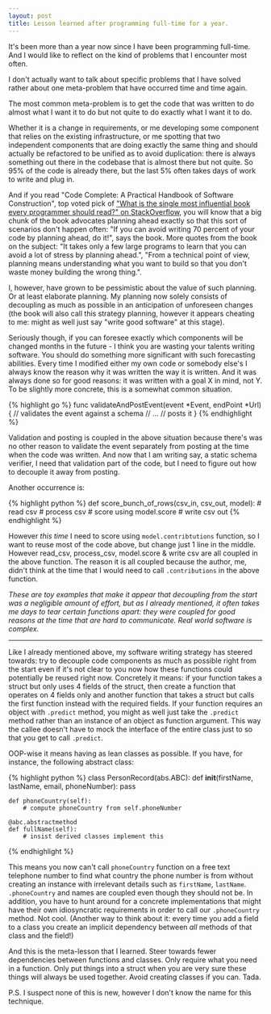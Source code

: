 ```yaml
---
layout: post
title: Lesson learned after programming full-time for a year.
---
```

It's been more than a year now since I have been programming full-time. And I
would like to reflect on the kind of problems that I encounter most often.

I don't actually want to talk about specific problems that I have solved
rather about one meta-problem that have occurred time and time again.

The most common meta-problem is to get the code that was written to do
almost what I want it to do but not quite to do exactly what I want it to do.

Whether it is a change in requirements, or me developing some component that
relies on the existing infrastructure, or me spotting that two independent
components that are doing exactly the same thing and should actually be
refactored to be unified as to avoid duplication: there is always something out
there in the codebase that is almost there but not quite. So 95% of the code is
already there, but the last 5% often takes days of work to write and plug in.

And if you read "Code Complete: A Practical Handbook of Software Construction",
top voted pick of ["What is the single most influential book every programmer
should read?" on StackOverflow][most-influential], you will know that a big
chunk of the book advocates planning ahead exactly so that this sort of
scenarios don't happen often: "If you can avoid writing 70 percent of your code
by planning ahead, do it!", says the book. More quotes from the book on the
subject: "It takes only a few large programs to learn that you can avoid a lot
of stress by planning ahead.", "From a technical point of view, planning means
understanding what you want to build so that you don't waste money building the
wrong thing.".

I, however, have grown to be pessimistic about the value of such planning. Or at
least elaborate planning. My planning now solely consists of decoupling as much
as possible in an anticipation of unforeseen changes (the book will also call
this strategy planning, however it appears cheating to me: might as well just
say "write good software" at this stage).

Seriously though, if you can foresee exactly which components will be changed
months in the future - I think you are wasting your talents writing software.
You should do something more significant with such forecasting abilities.
Every time I modified either my own code or somebody else's I always know the
reason why it was written the way it is written. And it was always done so for
good reasons: it was written with a goal X in mind, not Y. To be slightly more
concrete, this is a somewhat common situation.

{% highlight go %}
func validateAndPostEvent(event *Event, endPoint *Url) {
	// validates the event against a schema
	// ...
	// posts it
}
{% endhighlight %}

Validation and posting is coupled in the above situation because there's was no
other reason to validate the event separately from posting at the time when the
code was written. And now that I am writing say, a static schema verifier, I
need that validation part of the code, but I need to figure out how to decouple
it away from posting.

Another occurrence is:

{% highlight python %}
def score_bunch_of_rows(csv_in, csv_out, model):
    # read csv
    # process csv
    # score using model.score
    # write csv out
{% endhighlight %}

However *this time* I need to score using `model.contribtutions` function, so I
want to reuse most of the code above, but change just 1 line in the middle.
However read_csv, process_csv, model.score & write csv are all coupled in the
above function. The reason it is all coupled because the author, me, didn't
think at the time that I would need to call `.contributions` in the above
function.

*These are toy examples that make it appear that decoupling from the start was
a negligible amount of effort, but as I already mentioned, it often takes me
days to tear certain functions apart: they were coupled for good reasons at the
time that are hard to communicate. Real world software is complex.*

------------

Like I already mentioned above, my software writing strategy has steered
towards: try to decouple code components as much as possible right from the
start even if it's not clear to you now how these functions could potentially
be reused right now. Concretely it means: if your function takes a struct but
only uses 4 fields of the struct, then create a function that operates on 4
fields only and another function that takes a struct but calls the first
function instead with the required fields. If your function requires an object
with `.predict` method, you might as well just take the `.predict` method
rather than an instance of an object as function argument. This way the callee
doesn't have to mock the interface of the entire class just to so that you get
to call `.predict`.

OOP-wise it means having as lean classes as possible. If you have, for
instance, the following abstract class:

{% highlight python %}
class PersonRecord(abs.ABC):
    def __init__(firstName, lastName, email, phoneNumber):
        pass

    def phoneCountry(self):
    	# compute phoneCountry from self.phoneNumber

    @abc.abstractmethod
    def fullName(self):
    	# insist derived classes implement this
{% endhighlight %}

This means you now can't call `phoneCountry` function on a free text telephone
number to find what country the phone number is from without creating an
instance with irrelevant details such as `firstName`, `lastName`.
`.phoneCountry` and names are coupled even though they should not be. In
addition, you have to hunt around for a concrete implementations that might
have their own idiosyncratic requirements in order to call our `.phoneCountry`
method. Not cool. (Another way to think about it: every time you add a field to
a class you create an implicit dependency between *all* methods of that class
and the field!)

And this is the meta-lesson that I learned. Steer towards fewer dependencies
between functions and classes. Only require what you need in a function. Only
put things into a struct when you are very sure these things will always be
used together. Avoid creating classes if you can. Tada.

P.S. I suspect none of this is new, however I don't know the name for this
technique.


[most-influential]: http://stackoverflow.com/questions/1711/what-is-the-single-most-influential-book-every-programmer-should-read

